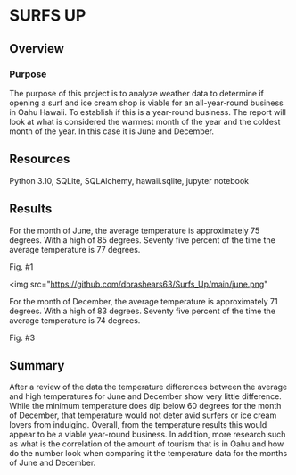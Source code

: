 # SURFS UP 

## Overview

### Purpose
The purpose of this project is to analyze weather data to determine if opening a surf and ice cream shop is viable for an all-year-round business in Oahu Hawaii. To establish if this is a year-round business. The report will look at what is considered the warmest month of the year and the coldest month of the year. In this case it is June and December. 

## Resources
Python 3.10, SQLite, SQLAlchemy, hawaii.sqlite, jupyter notebook

## Results
For the month of June, the average temperature is approximately 75 degrees. With a high of 85 degrees. Seventy five percent of the time the average temperature is 77 degrees. 

Fig. #1

<img src="https://github.com/dbrashears63/Surfs_Up/main/june.png"
 

For the month of December, the average temperature is approximately 71 degrees. With a high of 83 degrees. Seventy five percent of the time the average temperature is 74 degrees. 


Fig. #3


## Summary
After a review of the data the temperature differences between the average and high temperatures for June and December show very little difference. While the minimum temperature does dip below 60 degrees for the month of December, that temperature would not deter avid surfers or ice cream lovers from indulging. 
Overall, from the temperature results this would appear to be a viable year-round business. In addition, more research such as what is the correlation of the amount of tourism that is in Oahu and how do the number look when comparing it the temperature data for the months of June and December.  

